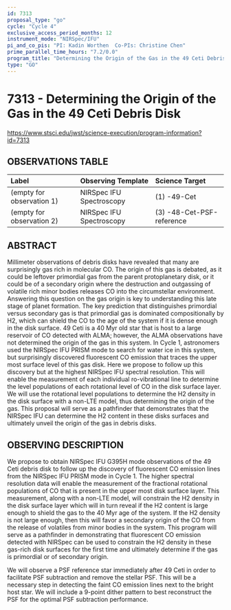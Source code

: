 ```yaml
---
id: 7313
proposal_type: "go"
cycle: "Cycle 4"
exclusive_access_period_months: 12
instrument_mode: "NIRSpec/IFU"
pi_and_co_pis: "PI: Kadin Worthen  Co-PIs: Christine Chen"
prime_parallel_time_hours: "7.2/0.0"
program_title: "Determining the Origin of the Gas in the 49 Ceti Debris Disk"
type: "GO"
---
```

# 7313 - Determining the Origin of the Gas in the 49 Ceti Debris Disk
https://www.stsci.edu/jwst/science-execution/program-information?id=7313
## OBSERVATIONS TABLE
| Label                        | Observing Template       | Science Target               |
| :--------------------------- | :----------------------- | :--------------------------- |
| (empty for observation 1)    | NIRSpec IFU Spectroscopy | (1) -49-Cet                  |
| (empty for observation 2)    | NIRSpec IFU Spectroscopy | (3) -48-Cet-PSF-reference    |

## ABSTRACT

Millimeter observations of debris disks have revealed that many are surprisingly gas rich in molecular CO. The origin of this gas is debated, as it could be leftover primordial gas from the parent protoplanetary disk, or it could be of a secondary origin where the destruction and outgassing of volatile rich minor bodies releases CO into the circumstellar environment. Answering this question on the gas origin is key to understanding this late stage of planet formation. The key prediction that distinguishes primordial versus secondary gas is that primordial gas is dominated compositionally by H2, which can shield the CO to the age of the system if it is dense enough in the disk surface. 49 Ceti is a 40 Myr old star that is host to a large reservoir of CO detected with ALMA; however, the ALMA observations have not determined the origin of the gas in this system. In Cycle 1, astronomers used the NIRSpec IFU PRISM mode to search for water ice in this system, but surprisingly discovered fluorescent CO emission that traces the upper most surface level of this gas disk. Here we propose to follow up this discovery but at the highest NIRSpec IFU spectral resolution. This will enable the measurement of each individual ro-vibrational line to determine the level populations of each rotational level of CO in the disk surface layer. We will use the rotational level populations to determine the H2 density in the disk surface with a non-LTE model, thus determining the origin of the gas. This proposal will serve as a pathfinder that demonstrates that the NIRSpec IFU can determine the H2 content in these disks surfaces and ultimately unveil the origin of the gas in debris disks.

## OBSERVING DESCRIPTION

We propose to obtain NIRSpec IFU G395H mode observations of the 49 Ceti debris disk to follow up the discovery of fluorescent CO emission lines from the NIRSpec IFU PRISM mode in Cycle 1. The higher spectral resolution data will enable the measurement of the fractional rotational populations of CO that is present in the upper most disk surface layer. This measurement, along with a non-LTE model, will constrain the H2 density in the disk surface layer which will in turn reveal if the H2 content is large enough to shield the gas to the 40 Myr age of the system. If the H2 density is not large enough, then this will favor a secondary origin of the CO from the release of volatiles from minor bodies in the system. This program will serve as a pathfinder in demonstrating that fluorescent CO emission detected with NIRSpec can be used to constrain the H2 density in these gas-rich disk surfaces for the first time and ultimately determine if the gas is primordial or of secondary origin.

We will observe a PSF reference star immediately after 49 Ceti in order to facilitate PSF subtraction and remove the stellar PSF. This will be a necessary step in detecting the faint CO emission lines next to the bright host star. We will include a 9-point dither pattern to best reconstruct the PSF for the optimal PSF subtraction performance.